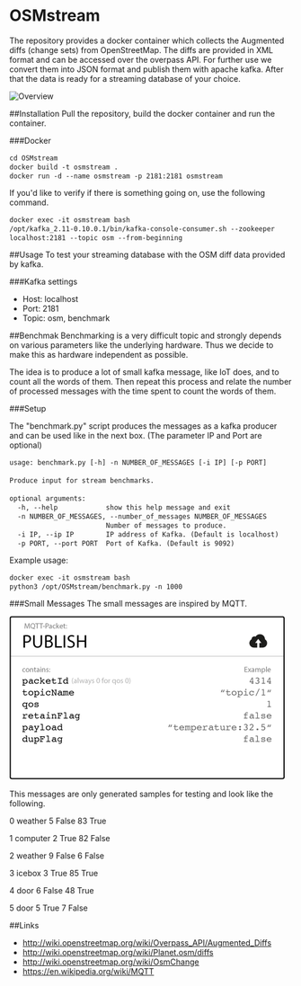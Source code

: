 # OSMstream
The repository provides a docker container which collects the Augmented diffs (change sets) from OpenStreetMap.
The diffs are provided in XML format and can be accessed over the overpass API. For further use we convert them into JSON format and publish them with apache kafka.
After that the data is ready for a streaming database of your choice.

![Overview](img/streaming_db.png)

##Installation
Pull the repository, build the docker container and run the container. 

###Docker
```shell
cd OSMstream
docker build -t osmstream .
docker run -d --name osmstream -p 2181:2181 osmstream
```

If you'd like to verify if there is something going on, use the following command.
```shell
docker exec -it osmstream bash
/opt/kafka_2.11-0.10.0.1/bin/kafka-console-consumer.sh --zookeeper localhost:2181 --topic osm --from-beginning
```


##Usage
To test your streaming database with the OSM diff data provided by kafka.

###Kafka settings
- Host:     localhost
- Port:     2181
- Topic:    osm, benchmark

##Benchmak
Benchmarking is a very difficult topic and strongly depends on various parameters like the underlying hardware.
Thus we decide to make this as hardware independent as possible. 

The idea is to produce a lot of small kafka message, like IoT does, and to count all the words of them. 
Then repeat this process and relate the number of processed messages with the time spent to count the words of them.

###Setup

The "benchmark.py" script produces the messages as a kafka producer and can be used like in the next box. (The parameter IP and Port are optional)

```shell
usage: benchmark.py [-h] -n NUMBER_OF_MESSAGES [-i IP] [-p PORT]

Produce input for stream benchmarks.

optional arguments:
  -h, --help            show this help message and exit
  -n NUMBER_OF_MESSAGES, --number_of_messages NUMBER_OF_MESSAGES
                        Number of messages to produce.
  -i IP, --ip IP        IP address of Kafka. (Default is localhost)
  -p PORT, --port PORT  Port of Kafka. (Default is 9092)
```


Example usage: 
```shell
docker exec -it osmstream bash
python3 /opt/OSMstream/benchmark.py -n 1000
```


###Small Messages
The small messages are inspired by MQTT.

![MQTT](img/publish_packet.png)

This messages are only generated samples for testing and look like the following.

0 weather 5 False 83 True

1 computer 2 True 82 False

2 weather 9 False 6 False

3 icebox 3 True 85 True

4 door 6 False 48 True

5 door 5 True 7 False



##Links
- http://wiki.openstreetmap.org/wiki/Overpass_API/Augmented_Diffs
- http://wiki.openstreetmap.org/wiki/Planet.osm/diffs
- http://wiki.openstreetmap.org/wiki/OsmChange
- https://en.wikipedia.org/wiki/MQTT
